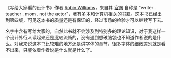 《写给大家看的设计书》作者 [Robin Williams](https://en.wikipedia.org/wiki/Robin_Williams_(writer))，来自其 [官网](http://www.ratz.com/ ) 自称是 "writer . teacher . mom . not the actor"，著有多本和计算机相关的书籍。这本书已经出到第四版，可见这本书的质量还是有保证的，经过市场的检验才可以继续写下去。

名字中含有写给大家的，自然此书就不会涉及到特别多的理论知识，对于我这样一个设计外行人读起来还是比较流畅的，没有遇到想破脑袋也不知道作者说的是什么。对我来说这本书比较难的地方还是讲字体的章节，很多字体的细微差别就是看不出来，只能依着作者说是什么就是什么了。

